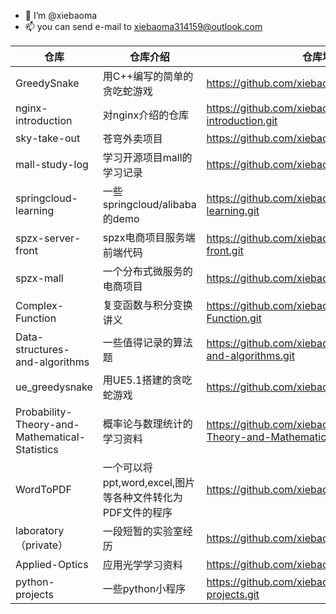 - 👋 I’m @xiebaoma
- 📫 you can send e-mail to xiebaoma314159@outlook.com

| 仓库                                           | 仓库介绍                                                   | 仓库地址                                                     |
| ---------------------------------------------- | ---------------------------------------------------------- | ------------------------------------------------------------ |
| GreedySnake                                    | 用C++编写的简单的贪吃蛇游戏                                | https://github.com/xiebaoma/GreedSnake.git                   |
| nginx-introduction                             | 对nginx介绍的仓库                                          | https://github.com/xiebaoma/nginx-introduction.git           |
| sky-take-out                                   | 苍穹外卖项目                                               | https://github.com/xiebaoma/sky-take-out.git                 |
| mall-study-log                                 | 学习开源项目mall的学习记录                                 | https://github.com/xiebaoma/mall-study-log.git               |
| springcloud-learning                           | 一些springcloud/alibaba的demo                              | https://github.com/xiebaoma/springcloud-learning.git         |
| spzx-server-front                              | spzx电商项目服务端前端代码                                 | https://github.com/xiebaoma/spzx-server-front.git            |
| spzx-mall                                      | 一个分布式微服务的电商项目                                 | https://github.com/xiebaoma/spzx-mall.git                    |
| Complex-Function                               | 复变函数与积分变换讲义                                     | https://github.com/xiebaoma/Complex-Function.git             |
| Data-structures-and-algorithms                 | 一些值得记录的算法题                                       | https://github.com/xiebaoma/Data-structures-and-algorithms.git |
| ue_greedysnake                                 | 用UE5.1搭建的贪吃蛇游戏                                    | https://github.com/xiebaoma/ue_greedysnake.git               |
| Probability-Theory-and-Mathematical-Statistics | 概率论与数理统计的学习资料                                 | https://github.com/xiebaoma/Probability-Theory-and-Mathematical-Statistics.git |
| WordToPDF                                      | 一个可以将ppt,word,excel,图片等各种文件转化为PDF文件的程序 | https://github.com/xiebaoma/WordToPDF.git                    |
| laboratory（private）                          | 一段短暂的实验室经历                                       | https://github.com/xiebaoma/laboratory.git                   |
| Applied-Optics                                 | 应用光学学习资料                                           | https://github.com/xiebaoma/Applied-Optics.git               |
| python-projects                                | 一些python小程序                                           | https://github.com/xiebaoma/python-projects.git              |
